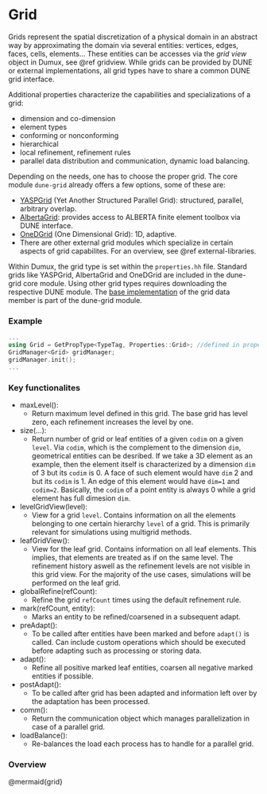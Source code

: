# Grid

Grids represent the spatial discretization of a physical domain in an abstract way by approximating the domain via several entities: vertices, edges, faces, cells, elements... These entities can be accesses via the *grid view* object in Dumux, see @ref gridview.
While grids can be provided by DUNE or external implementations, all grid types have to share a common DUNE grid interface.

Additional properties characterize the capabilities and specializations of a grid:
* dimension and co-dimension
* element types
* conforming or nonconforming
* hierarchical
* local refinement, refinement rules
* parallel data distribution and communication, dynamic load balancing.

Depending on the needs, one has to choose the proper grid. The core module `dune-grid` already offers a few options, some of these are:
* [YASPGrid](https://gitlab.dune-project.org/core/dune-grid) (Yet Another Structured Parallel Grid): structured, parallel, arbitrary overlap.
* [AlbertaGrid](https://gitlab.dune-project.org/core/dune-grid): provides access to ALBERTA finite element toolbox via DUNE interface.
* [OneDGrid](https://gitlab.dune-project.org/core/dune-grid) (One Dimensional Grid): 1D, adaptive.
* There are other external grid modules which specialize in certain aspects of grid capabilites. For an overview, see @ref external-libraries.


Within Dumux, the grid type is set within the `properties.hh` file. Standard grids like YASPGrid, AlbertaGrid and OneDGrid are included in the dune-grid core module. Using other grid types requires downloading the respective DUNE module. The [base implementation](https://gitlab.dune-project.org/core/dune-grid/-/blob/master/dune/grid/common/grid.hh) of the grid data member is part of the dune-grid module.

### Example
```cpp
...
using Grid = GetPropType<TypeTag, Properties::Grid>; //defined in properties as e.g. 'using Grid = Dune::YaspGrid<2>;'
GridManager<Grid> gridManager;
gridManager.init();
...
```

### Key functionalites
* maxLevel():
    - Return maximum level defined in this grid. The base grid has level zero, each refinement increases the level by one.
* size(...):
    - Return number of grid or leaf entities of a given `codim` on a given `level`. Via `codim`, which is the complement to the dimension `dim`, geometrical entities can be desribed. If we take a 3D element as an example, then the element itself is characterized by a dimension `dim` of 3 but its `codim` is 0. A face of such element would have `dim` 2 and but its `codim` is 1. An edge of this element would have `dim=1` and `codim=2`. Basically, the `codim` of a point entity is always 0 while a grid element has full dimesion `dim`.
* levelGridView(level):
    - View for a grid `level`. Contains information on all the elements belonging to one certain hierarchy `level` of a grid. This is primarily relevant for simulations using multigrid methods.
* leafGridView():
    - View for the leaf grid. Contains information on all leaf elements. This implies, that elements are treated as if on the same level. The refinement history aswell as the refinement levels are not visible in this grid view. For the majority of the use cases, simulations will be performed on the leaf grid.
* globalRefine(refCount):
    - Refine the grid `refCount` times using the default refinement rule.
* mark(refCount, entity):
    - Marks an entity to be refined/coarsened in a subsequent adapt.
* preAdapt():
    - To be called after entities have been marked and before `adapt()` is called. Can include custom operations which should be executed before adapting such as processing or storing data.
* adapt():
    - Refine all positive marked leaf entities, coarsen all negative marked entities if possible.
* postAdapt():
    - To be called after grid has been adapted and information left over by the adaptation has been processed.
* comm():
    - Return the communication object which manages parallelization in case of a parallel grid.
* loadBalance():
    - Re-balances the load each process has to handle for a parallel grid.

### Overview

@mermaid{grid}

